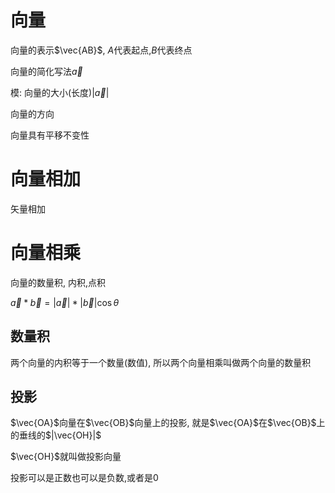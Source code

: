 # 向量

向量的表示$\vec{AB}$, $A$代表起点,$B$代表终点

向量的简化写法$\vec{a}$

模: 向量的大小(长度)$|\vec{a}|$

向量的方向

向量具有平移不变性

# 向量相加

矢量相加

# 向量相乘

向量的数量积, 内积,点积

$\vec{a}*\vec{b}=|\vec{a}|*|\vec{b}|\cos\theta$

## 数量积

两个向量的内积等于一个数量(数值), 所以两个向量相乘叫做两个向量的数量积

## 投影

$\vec{OA}$向量在$\vec{OB}$向量上的投影, 就是$\vec{OA}$在$\vec{OB}$上的垂线的$|\vec{OH}|$

$\vec{OH}$就叫做投影向量

投影可以是正数也可以是负数,或者是0